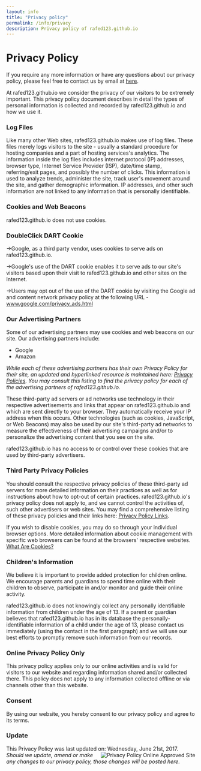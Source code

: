 ```yaml
---
layout: info
title: "Privacy policy"
permalink: /info/privacy
description: Privacy policy of rafed123.github.io
---
```


# Privacy Policy
If you require any more information or have any questions about our privacy policy, please feel free to contact us by email at <a href="&#109;&#97;&#105;&#108;&#116;&#111;:&#114;&#97;&#102;&#101;&#100;123&#64;&#103;&#109;&#97;&#105;&#108;&#46;&#99;&#111;&#109;">&#104;&#101;&#114;&#101;</a>.

At rafed123.github.io we consider the privacy of our visitors to be extremely important. This privacy policy document describes in detail the types of personal information is collected and recorded by rafed123.github.io and how we use it.

### Log Files
Like many other Web sites, rafed123.github.io makes use of log files. These files merely logs visitors to the site - usually a standard procedure for hosting companies and a part of hosting services's analytics. The information inside the log files includes internet protocol (IP) addresses, browser type, Internet Service Provider (ISP), date/time stamp, referring/exit pages, and possibly the number of clicks. This information is used to analyze trends, administer the site, track user's movement around the site, and gather demographic information. IP addresses, and other such information are not linked to any information that is personally identifiable.

### Cookies and Web Beacons
rafed123.github.io does not use cookies.

### DoubleClick DART Cookie 
 
&rarr;Google, as a third party vendor, uses cookies to serve ads on rafed123.github.io.

&rarr;Google's use of the DART cookie enables it to serve ads to our site's visitors based upon their visit to rafed123.github.io and other sites on the Internet.

&rarr;Users may opt out of the use of the DART cookie by visiting the Google ad and content network privacy policy at the following URL - <a href="http://www.google.com/privacy_ads.html" title="Opt out of the Dart Cookie">www.google.com/privacy_ads.html</a>

### Our Advertising Partners
Some of our advertising partners may use cookies and web beacons on our site. Our advertising partners include: 
<ul>
	<li>Google</li>
	<li>Amazon</li>
</ul>
<em>While each of these advertising partners has their own Privacy Policy for their site, an updated and hyperlinked resource is maintained here: <a href="http://www.privacypolicyonline.com/privacy-policies">Privacy Policies</a>.
You may consult this listing to find the privacy policy for each of the advertising partners of rafed123.github.io.</em>

These third-party ad servers or ad networks use technology in their respective advertisements and links that appear on rafed123.github.io and which are sent directly to your browser. They automatically receive your IP address when this occurs. Other technologies (such as cookies, JavaScript, or Web Beacons) may also be used by our site's third-party ad networks to measure the effectiveness of their advertising campaigns and/or to personalize the advertising content that you see on the site.

<p> rafed123.github.io has no access to or control over these cookies that are used by third-party advertisers. </p> 

### Third Party Privacy Policies
You should consult the respective privacy policies of these third-party ad servers for more detailed information on their practices as well as for instructions about how to opt-out of certain practices. rafed123.github.io's privacy policy does not apply to, and we cannot control the activities of, such other advertisers or web sites. You may find a comprehensive listing of these privacy policies and their links here: <a href="http://www.privacypolicyonline.com/privacy-policy-links" title="Privacy Policy Links">Privacy Policy Links</a>.

If you wish to disable cookies, you may do so through your individual browser options. More detailed information about cookie management with specific web browsers can be found at the browsers' respective websites. <a href="http://www.privacypolicyonline.com/what-are-cookies">What Are Cookies?</a>

### Children's Information
We believe it is important to provide added protection for children online. We encourage parents and guardians to spend time online with their children to observe, participate in and/or monitor and guide their online activity.

rafed123.github.io does not knowingly collect any personally identifiable information from children under the age of 13.  If a parent or guardian believes that rafed123.github.io has in its database the personally-identifiable information of a child under the age of 13, please contact us immediately (using the contact in the first paragraph) and we will use our best efforts to promptly remove such information from our records.

### Online Privacy Policy Only
This privacy policy applies only to our online activities and is valid for visitors to our website and regarding information shared and/or collected there.
This policy does not apply to any information collected offline or via channels other than this website.

### Consent
By using our website, you hereby consent to our privacy policy and agree to its terms.
### Update
This Privacy Policy was last updated on: Wednesday, June 21st, 2017.
<a href="http://www.PrivacyPolicyOnline.com" title="PrivacyPolicyOnline.com Approved Site" target="_blank"><img src="http://www.privacypolicyonline.com/images/privacypolicyonline-seal.png" border="0" alt="Privacy Policy Online Approved Site" align="right" /></a><br /><em>Should we update, amend or make any changes to our privacy policy, those changes will be posted here.</em>
<br /><br />
<!-- END of Privacy Policy || Generated by http://www.PrivacyPolicyOnline.com || -->

